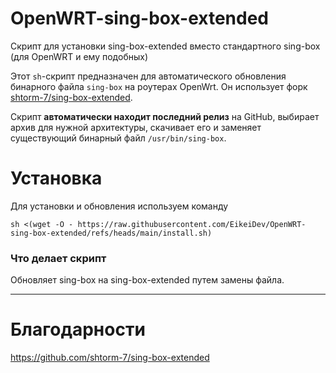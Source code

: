 # OpenWRT-sing-box-extended
Скрипт для установки sing-box-extended вместо стандартного sing-box (для OpenWRT и ему подобных)

Этот `sh`-скрипт предназначен для автоматического обновления бинарного файла `sing-box` на роутерах OpenWrt. Он использует форк [shtorm-7/sing-box-extended](https://github.com/shtorm-7/sing-box-extended).

Скрипт **автоматически находит последний релиз** на GitHub, выбирает архив для нужной архитектуры, скачивает его и заменяет существующий бинарный файл `/usr/bin/sing-box`.

# Установка

Для установки и обновления используем команду
```
sh <(wget -O - https://raw.githubusercontent.com/EikeiDev/OpenWRT-sing-box-extended/refs/heads/main/install.sh)
```

### Что делает скрипт

Обновляет sing-box на sing-box-extended путем замены файла.

-----

# Благодарности

https://github.com/shtorm-7/sing-box-extended
